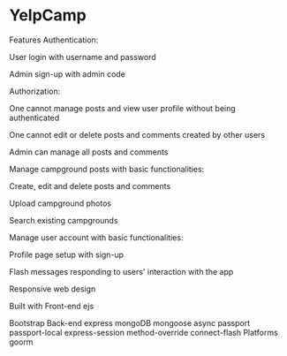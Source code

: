 # YelpCamp

Features
Authentication:

User login with username and password

Admin sign-up with admin code

Authorization:

One cannot manage posts and view user profile without being authenticated

One cannot edit or delete posts and comments created by other users

Admin can manage all posts and comments

Manage campground posts with basic functionalities:

Create, edit and delete posts and comments

Upload campground photos

Search existing campgrounds

Manage user account with basic functionalities:

Profile page setup with sign-up

Flash messages responding to users' interaction with the app

Responsive web design



Built with
Front-end
ejs

Bootstrap
Back-end
express
mongoDB
mongoose
async
passport
passport-local
express-session
method-override
connect-flash
Platforms
goorm
